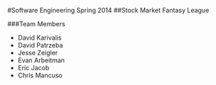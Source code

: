 #Software Engineering Spring 2014
##Stock Market Fantasy League

###Team Members
* David Karivalis
* David Patrzeba
* Jesse Zeigler
* Evan Arbeitman
* Eric Jacob
* Chris Mancuso
